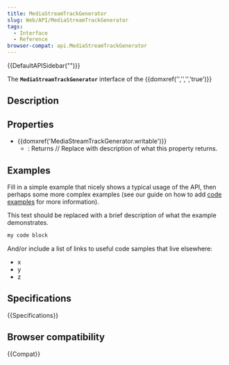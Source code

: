 ```yaml
---
title: MediaStreamTrackGenerator
slug: Web/API/MediaStreamTrackGenerator
tags:
  - Interface
  - Reference
browser-compat: api.MediaStreamTrackGenerator
---
```

{{DefaultAPISidebar("")}}

The **`MediaStreamTrackGenerator`** interface of the {{domxref('','','','true')}} 

## Description

 

## Properties

- {{domxref('MediaStreamTrackGenerator.writable')}}
  - : Returns // Replace with description of what this property returns.





## Examples

Fill in a simple example that nicely shows a typical usage of the API, then perhaps some more complex examples (see our guide on how to add [code examples](/en-US/docs/MDN/Contribute/Structures/Code_examples) for more information).

This text should be replaced with a brief description of what the example demonstrates.

```js
my code block
```

And/or include a list of links to useful code samples that live elsewhere:

*   x
*   y
*   z

## Specifications

{{Specifications}}

## Browser compatibility

{{Compat}}

